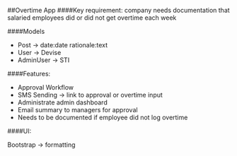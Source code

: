 ##Overtime App
####Key requirement: company needs documentation that salaried employees did or did not get overtime each week

####Models

- Post -> date:date rationale:text
- User -> Devise
- AdminUser -> STI

####Features:

- Approval Workflow
- SMS Sending -> link to approval or overtime input
- Administrate admin dashboard
- Email summary to managers for approval
- Needs to be documented if employee did not log overtime

####UI:

Bootstrap -> formatting